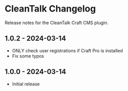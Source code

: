# CleanTalk Changelog

Release notes for the CleanTalk Craft CMS plugin.

## 1.0.2 - 2024-03-14
- ONLY check user registrations if Craft Pro is installed
- Fix some typos

## 1.0.0 - 2024-03-14
- Initial release